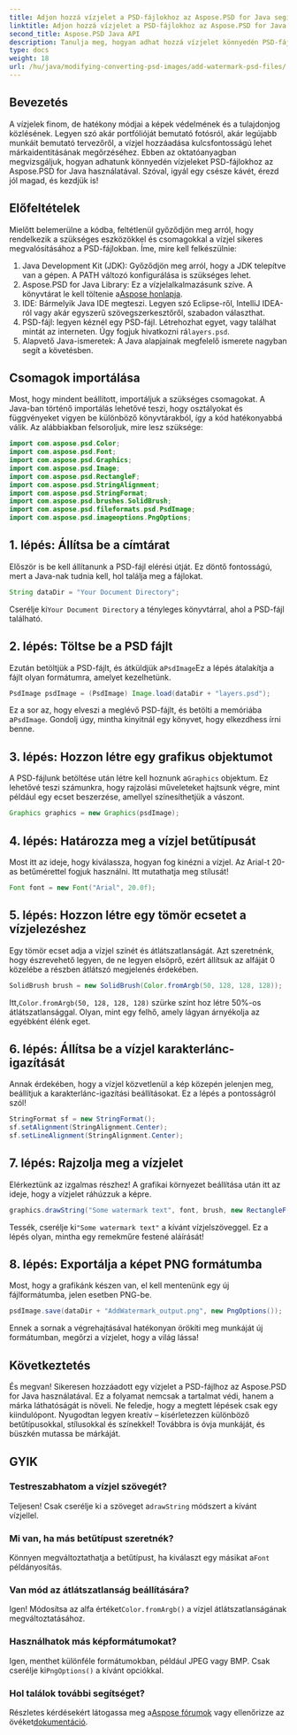 ```yaml
---
title: Adjon hozzá vízjelet a PSD-fájlokhoz az Aspose.PSD for Java segítségével
linktitle: Adjon hozzá vízjelet a PSD-fájlokhoz az Aspose.PSD for Java segítségével
second_title: Aspose.PSD Java API
description: Tanulja meg, hogyan adhat hozzá vízjelet könnyedén PSD-fájljaihoz az Aspose.PSD for Java segítségével. Védje meg képeit egy egyszerű, lépésenkénti útmutatóval.
type: docs
weight: 18
url: /hu/java/modifying-converting-psd-images/add-watermark-psd-files/
---
```

## Bevezetés
A vízjelek finom, de hatékony módjai a képek védelmének és a tulajdonjog közlésének. Legyen szó akár portfólióját bemutató fotósról, akár legújabb munkáit bemutató tervezőről, a vízjel hozzáadása kulcsfontosságú lehet márkaidentitásának megőrzéséhez. Ebben az oktatóanyagban megvizsgáljuk, hogyan adhatunk könnyedén vízjeleket PSD-fájlokhoz az Aspose.PSD for Java használatával. Szóval, igyál egy csésze kávét, érezd jól magad, és kezdjük is!
## Előfeltételek
Mielőtt belemerülne a kódba, feltétlenül győződjön meg arról, hogy rendelkezik a szükséges eszközökkel és csomagokkal a vízjel sikeres megvalósításához a PSD-fájlokban. Íme, mire kell felkészülnie:
1. Java Development Kit (JDK): Győződjön meg arról, hogy a JDK telepítve van a gépen. A PATH változó konfigurálása is szükséges lehet.
2. Aspose.PSD for Java Library: Ez a vízjelalkalmazásunk szíve. A könyvtárat le kell töltenie a[Aspose honlapja](https://releases.aspose.com/psd/java/).
3. IDE: Bármelyik Java IDE megteszi. Legyen szó Eclipse-ről, IntelliJ IDEA-ról vagy akár egyszerű szövegszerkesztőről, szabadon választhat.
4.  PSD-fájl: legyen kéznél egy PSD-fájl. Létrehozhat egyet, vagy találhat mintát az interneten. Úgy fogjuk hivatkozni rá`layers.psd`.
5. Alapvető Java-ismeretek: A Java alapjainak megfelelő ismerete nagyban segít a követésben.
## Csomagok importálása
Most, hogy mindent beállított, importáljuk a szükséges csomagokat. A Java-ban történő importálás lehetővé teszi, hogy osztályokat és függvényeket vigyen be különböző könyvtárakból, így a kód hatékonyabbá válik. Az alábbiakban felsoroljuk, mire lesz szüksége:
```java
import com.aspose.psd.Color;
import com.aspose.psd.Font;
import com.aspose.psd.Graphics;
import com.aspose.psd.Image;
import com.aspose.psd.RectangleF;
import com.aspose.psd.StringAlignment;
import com.aspose.psd.StringFormat;
import com.aspose.psd.brushes.SolidBrush;
import com.aspose.psd.fileformats.psd.PsdImage;
import com.aspose.psd.imageoptions.PngOptions;
```
## 1. lépés: Állítsa be a címtárat
Először is be kell állítanunk a PSD-fájl elérési útját. Ez döntő fontosságú, mert a Java-nak tudnia kell, hol találja meg a fájlokat. 
```java
String dataDir = "Your Document Directory";
```
 Cserélje ki`Your Document Directory` a tényleges könyvtárral, ahol a PSD-fájl található.
## 2. lépés: Töltse be a PSD fájlt
 Ezután betöltjük a PSD-fájlt, és átküldjük a`PsdImage`Ez a lépés átalakítja a fájlt olyan formátumra, amelyet kezelhetünk.
```java
PsdImage psdImage = (PsdImage) Image.load(dataDir + "layers.psd");
```
 Ez a sor az, hogy elveszi a meglévő PSD-fájlt, és betölti a memóriába a`PsdImage`. Gondolj úgy, mintha kinyitnál egy könyvet, hogy elkezdhess írni benne.
## 3. lépés: Hozzon létre egy grafikus objektumot
 A PSD-fájlunk betöltése után létre kell hoznunk a`Graphics` objektum. Ez lehetővé teszi számunkra, hogy rajzolási műveleteket hajtsunk végre, mint például egy ecset beszerzése, amellyel színesíthetjük a vászont.
```java
Graphics graphics = new Graphics(psdImage);
```
## 4. lépés: Határozza meg a vízjel betűtípusát
Most itt az ideje, hogy kiválassza, hogyan fog kinézni a vízjel. Az Arial-t 20-as betűmérettel fogjuk használni. Itt mutathatja meg stílusát!
```java
Font font = new Font("Arial", 20.0f);
```
## 5. lépés: Hozzon létre egy tömör ecsetet a vízjelezéshez
Egy tömör ecset adja a vízjel színét és átlátszatlanságát. Azt szeretnénk, hogy észrevehető legyen, de ne legyen elsöprő, ezért állítsuk az alfáját 0 közelébe a részben átlátszó megjelenés érdekében.
```java
SolidBrush brush = new SolidBrush(Color.fromArgb(50, 128, 128, 128));
```
 Itt,`Color.fromArgb(50, 128, 128, 128)` szürke színt hoz létre 50%-os átlátszatlansággal. Olyan, mint egy felhő, amely lágyan árnyékolja az egyébként élénk eget.
## 6. lépés: Állítsa be a vízjel karakterlánc-igazítását
Annak érdekében, hogy a vízjel közvetlenül a kép közepén jelenjen meg, beállítjuk a karakterlánc-igazítási beállításokat. Ez a lépés a pontosságról szól!
```java
StringFormat sf = new StringFormat();
sf.setAlignment(StringAlignment.Center);
sf.setLineAlignment(StringAlignment.Center);
```
## 7. lépés: Rajzolja meg a vízjelet
Elérkeztünk az izgalmas részhez! A grafikai környezet beállítása után itt az ideje, hogy a vízjelet ráhúzzuk a képre.
```java
graphics.drawString("Some watermark text", font, brush, new RectangleF(0, 0, psdImage.getWidth(), psdImage.getHeight()), sf);
```
 Tessék, cserélje ki`"Some watermark text"` a kívánt vízjelszöveggel. Ez a lépés olyan, mintha egy remekműre festené aláírását!
## 8. lépés: Exportálja a képet PNG formátumba
Most, hogy a grafikánk készen van, el kell mentenünk egy új fájlformátumba, jelen esetben PNG-be. 
```java
psdImage.save(dataDir + "AddWatermark_output.png", new PngOptions());
```
Ennek a sornak a végrehajtásával hatékonyan örökíti meg munkáját új formátumban, megőrzi a vízjelet, hogy a világ lássa!
## Következtetés
És megvan! Sikeresen hozzáadott egy vízjelet a PSD-fájlhoz az Aspose.PSD for Java használatával. Ez a folyamat nemcsak a tartalmat védi, hanem a márka láthatóságát is növeli. Ne feledje, hogy a megtett lépések csak egy kiindulópont. Nyugodtan legyen kreatív – kísérletezzen különböző betűtípusokkal, stílusokkal és színekkel! Továbbra is óvja munkáját, és büszkén mutassa be márkáját. 
## GYIK
### Testreszabhatom a vízjel szövegét?
 Teljesen! Csak cserélje ki a szöveget a`drawString` módszert a kívánt vízjellel.
### Mi van, ha más betűtípust szeretnék?
 Könnyen megváltoztathatja a betűtípust, ha kiválaszt egy másikat a`Font` példányosítás.
### Van mód az átlátszatlanság beállítására?
 Igen! Módosítsa az alfa értéket`Color.fromArgb()` a vízjel átlátszatlanságának megváltoztatásához.
### Használhatok más képformátumokat?
 Igen, menthet különféle formátumokban, például JPEG vagy BMP. Csak cserélje ki`PngOptions()` a kívánt opciókkal.
### Hol találok további segítséget?
 Részletes kérdésekért látogassa meg a[Aspose fórumok](https://forum.aspose.com/c/psd/34) vagy ellenőrizze az övéket[dokumentáció](https://reference.aspose.com/psd/java/).